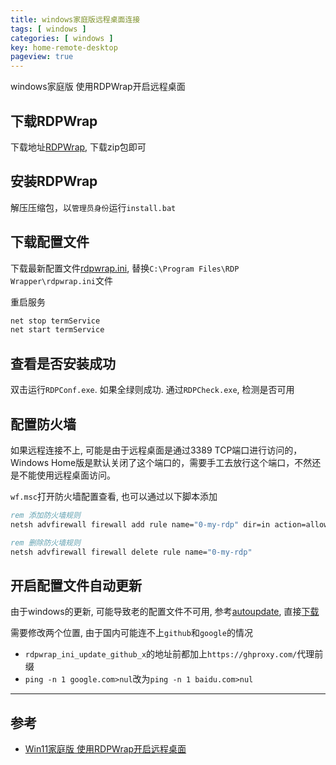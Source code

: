 ```yaml
---
title: windows家庭版远程桌面连接
tags: [ windows ]
categories: [ windows ]
key: home-remote-desktop
pageview: true
---
```


windows家庭版 使用RDPWrap开启远程桌面

<!--more-->

## 下载RDPWrap

下载地址[RDPWrap](https://github.com/stascorp/rdpwrap/releases), 下载zip包即可

## 安装RDPWrap

解压压缩包，以`管理员身份`运行`install.bat`

## 下载配置文件

下载最新配置文件[rdpwrap.ini](https://raw.githubusercontent.com/sebaxakerhtc/rdpwrap.ini/master/rdpwrap.ini), 替换`C:\Program Files\RDP Wrapper\rdpwrap.ini`文件

重启服务

```bat
net stop termService
net start termService
```

## 查看是否安装成功

双击运行`RDPConf.exe`. 如果全绿则成功. 通过`RDPCheck.exe`, 检测是否可用

## 配置防火墙

如果远程连接不上, 可能是由于远程桌面是通过3389 TCP端口进行访问的，Windows Home版是默认关闭了这个端口的，需要手工去放行这个端口，不然还是不能使用远程桌面访问。

`wf.msc`打开防火墙配置查看, 也可以通过以下脚本添加

```bat
rem 添加防火墙规则
netsh advfirewall firewall add rule name="0-my-rdp" dir=in action=allow protocol=TCP localport=3389

rem 删除防火墙规则
netsh advfirewall firewall delete rule name="0-my-rdp"
```

## 开启配置文件自动更新

由于windows的更新, 可能导致老的配置文件不可用, 参考[autoupdate](https://github.com/asmtron/rdpwrap/blob/master/binary-download.md), 直接[下载](https://github.com/asmtron/rdpwrap/raw/master/autoupdate.zip)

需要修改两个位置, 由于国内可能连不上`github`和`google`的情况

- `rdpwrap_ini_update_github_x`的地址前都加上`https://ghproxy.com/`代理前缀
- `ping -n 1 google.com>nul`改为`ping -n 1 baidu.com>nul`

----

## 参考

- [Win11家庭版 使用RDPWrap开启远程桌面](https://blog.csdn.net/qq_41242689/article/details/124715297)
